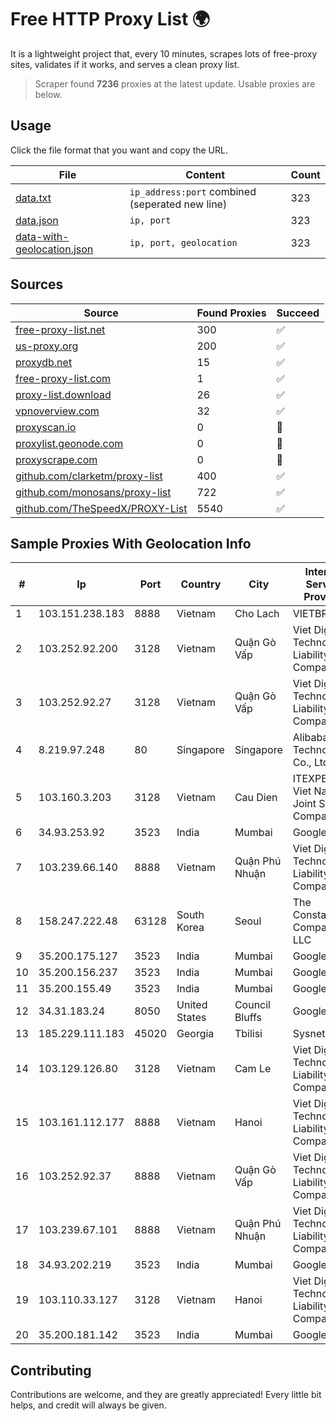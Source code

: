 
# Free HTTP Proxy List 🌍

It is a lightweight project that, every 10 minutes, scrapes lots of free-proxy sites, validates if it works, and serves a clean proxy list.


> Scraper found **7236** proxies at the latest update. Usable proxies are below.

## Usage

Click the file format that you want and copy the URL.


|File|Content|Count|
|----|-------|-----|
|[data.txt](https://raw.githubusercontent.com/themiralay/Proxy-List-World/master/data.txt)|`ip_address:port` combined (seperated new line)|323|
|[data.json](https://raw.githubusercontent.com/themiralay/Proxy-List-World/master/data.json)|`ip, port`|323|
|[data-with-geolocation.json](https://raw.githubusercontent.com/themiralay/Proxy-List-World/master/data-with-geolocation.json)|`ip, port, geolocation`|323|

## Sources

|Source|Found Proxies|Succeed|
|------|-------------|-------|
|[free-proxy-list.net](https://free-proxy-list.net)|300|✅|
|[us-proxy.org](https://www.us-proxy.org)|200|✅|
|[proxydb.net](http://proxydb.net)|15|✅|
|[free-proxy-list.com](https://free-proxy-list.com/?page=&port=&type%5B%5D=http&type%5B%5D=https&up_time=0&search=Search)|1|✅|
|[proxy-list.download](https://www.proxy-list.download/HTTP)|26|✅|
|[vpnoverview.com](https://vpnoverview.com/privacy/anonymous-browsing/free-proxy-servers)|32|✅|
|[proxyscan.io](https://www.proxyscan.io)|0|🚫|
|[proxylist.geonode.com](https://proxylist.geonode.com/api/proxy-list?limit=300&page=1&sort_by=lastChecked&sort_type=desc&protocols=http,https)|0|🚫|
|[proxyscrape.com](https://api.proxyscrape.com/v2/?request=displayproxies&protocol=http&timeout=10000&country=all&ssl=all&anonymity=all)|0|🚫|
|[github.com/clarketm/proxy-list](https://raw.githubusercontent.com/clarketm/proxy-list/master/proxy-list-raw.txt)|400|✅|
|[github.com/monosans/proxy-list](https://raw.githubusercontent.com/monosans/proxy-list/main/proxies/http.txt)|722|✅|
|[github.com/TheSpeedX/PROXY-List](https://raw.githubusercontent.com/TheSpeedX/PROXY-List/master/http.txt)|5540|✅|


## Sample Proxies With Geolocation Info

|#|Ip|Port|Country|City|Internet Service Provider|
|-|--|----|-------|----|-------------------------|
|1|103.151.238.183|8888|Vietnam|Cho Lach|VIETBRANDS|
|2|103.252.92.200|3128|Vietnam|Quận Gò Vấp|Viet Digital Technology Liability Company|
|3|103.252.92.27|3128|Vietnam|Quận Gò Vấp|Viet Digital Technology Liability Company|
|4|8.219.97.248|80|Singapore|Singapore|Alibaba (US) Technology Co., Ltd.|
|5|103.160.3.203|3128|Vietnam|Cau Dien|ITEXPERT Viet Nam Joint Stock Company|
|6|34.93.253.92|3523|India|Mumbai|Google LLC|
|7|103.239.66.140|8888|Vietnam|Quận Phú Nhuận|Viet Digital Technology Liability Company|
|8|158.247.222.48|63128|South Korea|Seoul|The Constant Company, LLC|
|9|35.200.175.127|3523|India|Mumbai|Google LLC|
|10|35.200.156.237|3523|India|Mumbai|Google LLC|
|11|35.200.155.49|3523|India|Mumbai|Google LLC|
|12|34.31.183.24|8050|United States|Council Bluffs|Google LLC|
|13|185.229.111.183|45020|Georgia|Tbilisi|Sysnet LLC|
|14|103.129.126.80|3128|Vietnam|Cam Le|Viet Digital Technology Liability Company|
|15|103.161.112.177|8888|Vietnam|Hanoi|Viet Digital Technology Liability Company|
|16|103.252.92.37|8888|Vietnam|Quận Gò Vấp|Viet Digital Technology Liability Company|
|17|103.239.67.101|8888|Vietnam|Quận Phú Nhuận|Viet Digital Technology Liability Company|
|18|34.93.202.219|3523|India|Mumbai|Google LLC|
|19|103.110.33.127|3128|Vietnam|Hanoi|Viet Digital Technology Liability Company|
|20|35.200.181.142|3523|India|Mumbai|Google LLC|



## Contributing

Contributions are welcome, and they are greatly appreciated! Every
little bit helps, and credit will always be given.

